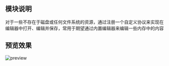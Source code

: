 ## 模块说明
对于一些不存在于磁盘或任何文件系统的资源，通过注册一个自定义协议来实现在编辑器中打开、编辑并保存，常用于期望通过内置编辑器来编辑一些内存中的内容

## 预览效果

![preview](https://img.alicdn.com/imgextra/i3/O1CN01RgWUxE1twwB7tbTuq_!!6000000005967-1-tps-1784-1186.gif)
